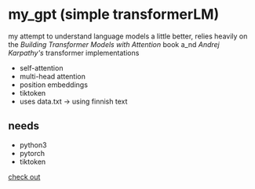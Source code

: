 # my_gpt (simple transformerLM)

my attempt to understand language models a little better,
relies heavily on the _Building Transformer Models with Attention_ book
a_nd _Andrej Karpathy's_ transformer implementations

- self-attention
- multi-head attention
- position embeddings
- tiktoken
- uses data.txt -> using finnish text

## needs

- python3
- pytorch
- tiktoken

[check out](notes.md)


